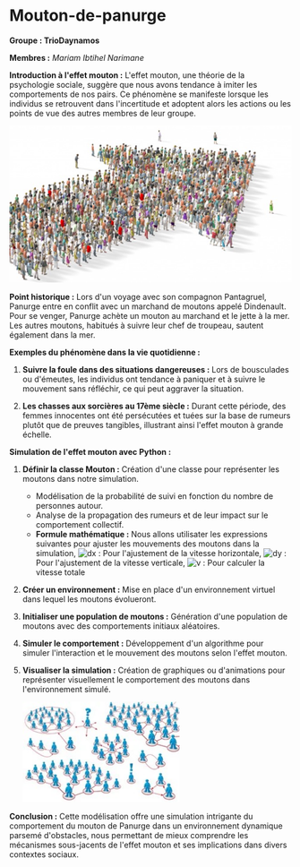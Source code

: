 # Mouton-de-panurge

**Groupe : TrioDaynamos**

**Membres :**  *Mariam Ibtihel Narimane*

**Introduction à l'effet mouton :** L'effet mouton, une théorie de la psychologie sociale, suggère que nous avons tendance à imiter les comportements de nos pairs. Ce phénomène se manifeste lorsque les individus se retrouvent dans l'incertitude et adoptent alors les actions ou les points de vue des autres membres de leur groupe.

<img width="580" alt="image0" src=https://github.com/are-dynamic-2024-g3/Mouton-de-panurge-/blob/main/image0.jpeg>

**Point historique :** Lors d'un voyage avec son compagnon Pantagruel, Panurge entre en conflit avec un marchand de moutons appelé Dindenault. Pour se venger, Panurge achète un mouton au marchand et le jette à la mer. Les autres moutons, habitués à suivre leur chef de troupeau, sautent également dans la mer.

**Exemples du phénomène dans la vie quotidienne :**

1. **Suivre la foule dans des situations dangereuses :** Lors de bousculades ou d'émeutes, les individus ont tendance à paniquer et à suivre le mouvement sans réfléchir, ce qui peut aggraver la situation.
  
2. **Les chasses aux sorcières au 17ème siècle :** Durant cette période, des femmes innocentes ont été persécutées et tuées sur la base de rumeurs plutôt que de preuves tangibles, illustrant ainsi l'effet mouton à grande échelle.
  
**Simulation de l'effet mouton avec Python :**

1. **Définir la classe Mouton :** Création d'une classe pour représenter les moutons dans notre simulation.
    - Modélisation de la probabilité de suivi en fonction du nombre de personnes autour.
    - Analyse de la propagation des rumeurs et de leur impact sur le comportement collectif.
    - **Formule mathématique :**  Nous allons utilisater les expressions suivantes pour ajuster les mouvements des moutons dans la simulation,
      <img width="580" alt="dx" src=https://github.com/are-dynamic-2024-g3/Mouton-de-panurge-/blob/main/dx.jpeg> : Pour l'ajustement de la vitesse horizontale,
      <img width="580" alt="dy" src=https://github.com/are-dynamic-2024-g3/Mouton-de-panurge-/blob/main/dy.jpeg> : Pour l'ajustement de la vitesse verticale,
      <img width="580" alt="v" src=https://github.com/are-dynamic-2024-g3/Mouton-de-panurge-/blob/main/v.jpeg> : Pour calculer la vitesse totale
      

2. **Créer un environnement :** Mise en place d'un environnement virtuel dans lequel les moutons évolueront.
   
3. **Initialiser une population de moutons :** Génération d'une population de moutons avec des comportements initiaux aléatoires.

4. **Simuler le comportement :** Développement d'un algorithme pour simuler l'interaction et le mouvement des moutons selon l'effet mouton.
   
5. **Visualiser la simulation :** Création de graphiques ou d'animations pour représenter visuellement le comportement des moutons dans l'environnement simulé.

    <img  width="280" alt="image1" src=https://github.com/are-dynamic-2024-g3/Mouton-de-panurge-/blob/main/image1.jpeg>

**Conclusion :** Cette modélisation offre une simulation intrigante du comportement du mouton de Panurge dans un environnement dynamique parsemé d'obstacles, nous permettant de mieux comprendre les mécanismes sous-jacents de l'effet mouton et ses implications dans divers contextes sociaux.






































